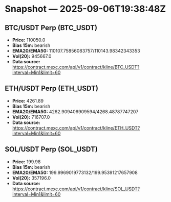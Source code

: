 # Snapshot — 2025-09-06T19:38:48Z

## BTC/USDT Perp (BTC_USDT)
- **Price:** 110050.0
- **Bias 15m:** bearish
- **EMA20/EMA50:** 110107.75856083757/110143.98342343353
- **Vol(20):** 945667.0
- **Data source:** https://contract.mexc.com/api/v1/contract/kline/BTC_USDT?interval=Min1&limit=60

## ETH/USDT Perp (ETH_USDT)
- **Price:** 4261.89
- **Bias 15m:** bearish
- **EMA20/EMA50:** 4262.909406909594/4268.48787747207
- **Vol(20):** 716707.0
- **Data source:** https://contract.mexc.com/api/v1/contract/kline/ETH_USDT?interval=Min1&limit=60

## SOL/USDT Perp (SOL_USDT)
- **Price:** 199.98
- **Bias 15m:** bearish
- **EMA20/EMA50:** 199.9969019773132/199.95391217657908
- **Vol(20):** 357196.0
- **Data source:** https://contract.mexc.com/api/v1/contract/kline/SOL_USDT?interval=Min1&limit=60
